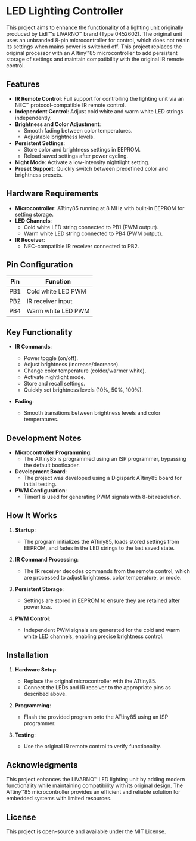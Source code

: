 # LED Lighting Controller

This project aims to enhance the functionality of a lighting unit originally produced by Lidl™'s LIVARNO™ brand (Type 0452602). The original unit uses an unbranded 8-pin microcontroller for control, which does not retain its settings when mains power is switched off. This project replaces the original processor with an ATtiny™85 microcontroller to add persistent storage of settings and maintain compatibility with the original IR remote control.

## Features

- **IR Remote Control**: Full support for controlling the lighting unit via an NEC™ protocol-compatible IR remote control.
- **Independent Control**: Adjust cold white and warm white LED strings independently.
- **Brightness and Color Adjustment**:
  - Smooth fading between color temperatures.
  - Adjustable brightness levels.
- **Persistent Settings**:
  - Store color and brightness settings in EEPROM.
  - Reload saved settings after power cycling.
- **Night Mode**: Activate a low-intensity nightlight setting.
- **Preset Support**: Quickly switch between predefined color and brightness presets.

## Hardware Requirements

- **Microcontroller**: ATtiny85 running at 8 MHz with built-in EEPROM for setting storage.
- **LED Channels**:
  - Cold white LED string connected to PB1 (PWM output).
  - Warm white LED string connected to PB4 (PWM output).
- **IR Receiver**:
  - NEC-compatible IR receiver connected to PB2.

## Pin Configuration

| Pin   | Function                 |
|-------|--------------------------|
| PB1   | Cold white LED PWM       |
| PB2   | IR receiver input        |
| PB4   | Warm white LED PWM       |

## Key Functionality

- **IR Commands**:
  - Power toggle (on/off).
  - Adjust brightness (increase/decrease).
  - Change color temperature (colder/warmer white).
  - Activate nightlight mode.
  - Store and recall settings.
  - Quickly set brightness levels (10%, 50%, 100%).

- **Fading**:
  - Smooth transitions between brightness levels and color temperatures.

## Development Notes

- **Microcontroller Programming**:
  - The ATtiny85 is programmed using an ISP programmer, bypassing the default bootloader.
- **Development Board**:
  - The project was developed using a Digispark ATtiny85 board for initial testing.
- **PWM Configuration**:
  - Timer1 is used for generating PWM signals with 8-bit resolution.

## How It Works

1. **Startup**:
   - The program initializes the ATtiny85, loads stored settings from EEPROM, and fades in the LED strings to the last saved state.

2. **IR Command Processing**:
   - The IR receiver decodes commands from the remote control, which are processed to adjust brightness, color temperature, or mode.

3. **Persistent Storage**:
   - Settings are stored in EEPROM to ensure they are retained after power loss.

4. **PWM Control**:
   - Independent PWM signals are generated for the cold and warm white LED channels, enabling precise brightness control.

## Installation

1. **Hardware Setup**:
   - Replace the original microcontroller with the ATtiny85.
   - Connect the LEDs and IR receiver to the appropriate pins as described above.

2. **Programming**:
   - Flash the provided program onto the ATtiny85 using an ISP programmer.

3. **Testing**:
   - Use the original IR remote control to verify functionality.

## Acknowledgments

This project enhances the LIVARNO™ LED lighting unit by adding modern functionality while maintaining compatibility with its original design. The ATtiny™85 microcontroller provides an efficient and reliable solution for embedded systems with limited resources.

## License

This project is open-source and available under the MIT License.
